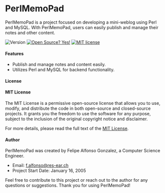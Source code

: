 # PerlMemoPad

PerlMemoPad is a project focused on developing a mini-weblog using Perl and MySQL. With PerlMemoPad, users can easily publish and manage their notes and other content.

![Version](https://img.shields.io/github/release/NymexData/PerlMemoPad.svg?style=flat&color=blue)
[![Open Source? Yes!](https://badgen.net/badge/Open%20Source%20%3F/Yes%21/blue?icon=github)](https://github.com/Naereen/badges/)
[![MIT license](https://img.shields.io/badge/License-MIT-blue.svg)](https://lbesson.mit-license.org/)

#### Features

- Publish and manage notes and content easily.
- Utilizes Perl and MySQL for backend functionality.

#### License

#### MIT License

The MIT License is a permissive open-source license that allows you to use, modify, and distribute the code in both open-source and closed-source projects. It grants you the freedom to use the software for any purpose, subject to the inclusion of the original copyright notice and disclaimer.

For more details, please read the full text of the [MIT License](https://lbesson.mit-license.org/).

#### Author

PerlMemoPad was created by Felipe Alfonso Gonzalez, a Computer Science Engineer.

- Email: f.alfonso@res-ear.ch
- Project Start Date: January 16, 2005

Feel free to contribute to this project or reach out to the author for any questions or suggestions. Thank you for using PerlMemoPad!

